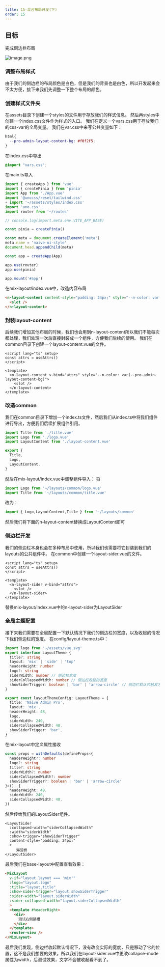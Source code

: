 ```yaml
---
title: 15-混合布局开发(下)
order: 15
---
```


## 目标
完成侧边栏布局

![image.png](https://cdn.nlark.com/yuque/0/2022/png/10377041/1668118272654-481a3ac7-a422-492a-a0b3-7659bfd28deb.png#averageHue=%23f6f6f6&clientId=u43da87e0-c8e5-4&from=paste&height=1584&id=ub371e07c&name=image.png&originHeight=1584&originWidth=3312&originalType=binary&ratio=1&rotation=0&showTitle=false&size=140649&status=done&style=none&taskId=u64228559-a18c-4bce-b8d9-67f7cf3af50&title=&width=3312)

### 调整布局样式
由于我们的侧边栏的布局颜色是白色，但是我们的背景也是白色，所以开发起来会不太方便，接下来我们先调整一下整个布局的颜色。

### 创建样式文件夹
在assets目录下创建一个styles的文件用于存放我们的样式信息。
然后再styles中创建一个index.css文件作为样式的入口。
我们在定义一个vars.css用于存放我们的css-var的全局变量。
我们在var.css中来写公共变量如下：
```css
html{
  --pro-admin-layout-content-bg: #f0f2f5;
}

```
在index.css中导出
```css
@import "vars.css";
```
在main.ts导入
```typescript
import { createApp } from 'vue'
import { createPinia } from 'pinia'
import App from './App.vue'
import '@unocss/reset/tailwind.css'
+ import '~/assets/styles/index.css'
import 'uno.css'
import router from '~/routes'

// console.log(import.meta.env.VITE_APP_BASE)

const pinia = createPinia()

const meta = document.createElement('meta')
meta.name = 'naive-ui-style'
document.head.appendChild(meta)

const app = createApp(App)

app.use(router)
app.use(pinia)

app.mount('#app')

```

在mix-layout/index.vue中，改造内容布局
```html
<n-layout-content content-style="padding: 24px;" style="--n-color: var(--pro-admin-layout-content-bg)">
  <slot />
</n-layout-content>
```
### 封装layout-content
后续我们增加其他布局的时候，我们也会用到n-layout-content所以我们不能每次都处理，我们处理一次后直接封装成一个组件，方便我们后续的使用。
我们在common目录下创建一个layout-content.vue的文件。
```vue
<script lang="ts" setup>
const attrs = useAttrs()
</script>

<template>
  <n-layout-content v-bind="attrs" style="--n-color: var(--pro-admin-layout-content-bg)">
    <slot />
  </n-layout-content>
</template>

```

### 改造common
我们在common目录下增加一个index.ts文件，然后我们从index.ts中将我们组件进行导出，方便我们后续扩展组件引用。
```typescript
import Title from './title.vue'
import Logo from './logo.vue'
import LayoutContent from './layout-content.vue'

export {
  Title,
  Logo,
  LayoutContent,
}

```

然后在mix-layout/index.vue中调整组件导入：
将
```typescript
import Logo from '~/layouts/common/logo.vue'
import Title from '~/layouts/common/title.vue'
```
改为：
```typescript
import { Logo,LayoutContent,Title } from '~/layouts/common'

```
然后我们将下面的n-layout-content替换成LayoutContent即可

### 侧边栏开发
我们的侧边栏本身也会在多种布局中使用，所以我们也需要将它封装到我们的layouts的公共组件中。
在common中创建一个layout-sider.vue的文件。
```vue
<script lang="ts" setup>
const attrs = useAttrs()
</script>

<template>
  <n-layout-sider v-bind="attrs">
    <slot />
  </n-layout-sider>
</template>

```
替换mix-layout/index.vue中的n-layout-sider为LayoutSider

### 全局主题配置
接下来我们需要在全局配置一下默认情况下我们的侧边栏的宽度，以及收起的情况下我们侧边栏的宽度。
在config/layout-theme.ts中：
```typescript
import logo from '~/assets/vue.svg'
export interface LayoutTheme {
  title?: string
  layout: 'mix' | 'side' | 'top'
  headerHeight: number
  logo?: string
  siderWidth: number // 侧边栏宽度
  siderCollapsedWidth: number // 侧边栏收起的宽度
  showSiderTrigger: boolean | 'bar' | 'arrow-circle' // 侧边栏默认的触发方式
}

export const layoutThemeConfig: LayoutTheme = {
  title: 'Naive Admin Pro',
  layout: 'mix',
  headerHeight: 48,
  logo,
  siderWidth: 240,
  siderCollapsedWidth: 48,
  showSiderTrigger: 'bar',
}

```
在mix-layout中定义属性接收
```typescript
const props = withDefaults(defineProps<{
  headerHeight?: number
  logo?: string
  title?: string
  siderWidth?: number
  siderCollapsedWidth?: number
  showSiderTrigger?: boolean | 'bar' | 'arrow-circle'
}>(), {
  headerHeight: 48,
  siderWidth: 240,
  siderCollapsedWidth: 48,
})
```
然后传给我们的LayoutSider 组件。
```vue
<LayoutSider
  :collapsed-width="siderCollapsedWidth"
  :width="siderWidth"
  :show-trigger="showSiderTrigger"
  content-style="padding: 24px;"
  >
     海淀桥
</LayoutSider>
```
最后我们在base-layout中配置查看效果：
```html
<MixLayout
  v-if="layout.layout === 'mix'"
  :logo="layout.logo"
  :title="layout.title"
  :show-sider-trigger="layout.showSiderTrigger"
  :sider-width="layout.siderWidth"
  :sider-collapsed-width="layout.siderCollapsedWidth"
  >
  <template #headerRight>
    <div>
      测试右侧插槽
    </div>
  </template>
  <router-view />
</MixLayout>
```
最后我们发现，侧边栏收起默认情况下，没有改变实际的宽度，只是移动了它的位置，这不是我们想要的效果，所以我们在layout-sider.vue中更改collapse-mode属性为width，后测试效果，文字不会被收起看不到了。

